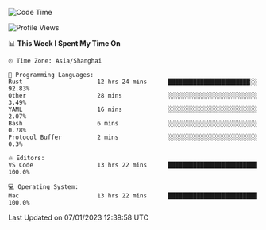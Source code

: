 <!--START_SECTION:waka-->
![Code Time](http://img.shields.io/badge/Code%20Time-1%2C840%20hrs%2011%20mins-blue)

![Profile Views](http://img.shields.io/badge/Profile%20Views-59-blue)

📊 **This Week I Spent My Time On** 

```text
⌚︎ Time Zone: Asia/Shanghai

💬 Programming Languages: 
Rust                     12 hrs 24 mins      ███████████████████████░░   92.83% 
Other                    28 mins             ░░░░░░░░░░░░░░░░░░░░░░░░░   3.49% 
YAML                     16 mins             ░░░░░░░░░░░░░░░░░░░░░░░░░   2.07% 
Bash                     6 mins              ░░░░░░░░░░░░░░░░░░░░░░░░░   0.78% 
Protocol Buffer          2 mins              ░░░░░░░░░░░░░░░░░░░░░░░░░   0.3%

🔥 Editors: 
VS Code                  13 hrs 22 mins      █████████████████████████   100.0%

💻 Operating System: 
Mac                      13 hrs 22 mins      █████████████████████████   100.0%

```


 Last Updated on 07/01/2023 12:39:58 UTC
<!--END_SECTION:waka-->

<!--![CodersRank](https://cr-skills-chart-widget.azurewebsites.net/api/api?username=BugenZhao&padding=16&tooltip=true&branding=false&sort-by-score=true&skills=Rust%2C%20Swift%2C%20C%2C%20TypeScript%2C%20Java%2C%20Go%2C%20Dart%2C%20C%2B%2B%2C%20Python%2C%20Assembly%2C%20Shell%2C%20Kotlin)-->
